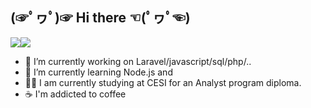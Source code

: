 ##                                                                          (☞ﾟヮﾟ)☞ Hi there ☜(ﾟヮﾟ☜)

<img src="https://github-readme-stats.vercel.app/api?username=ppoupardin&langs_count=8&count_private=true&show_icons=true&layout=compact&theme=cobalt" style='display: inline-block'/><img src="https://github-readme-stats.vercel.app/api/top-langs/?username=ppoupardin&count_private=true&show_icons=true&layout=compact&theme=cobalt" style='display: inline-block'/>

- 🔭 I’m currently working on Laravel/javascript/sql/php/..
- 🌱 I’m currently learning Node.js and
- 👨‍🎓 I am currently studying at CESI for an Analyst program diploma.
- ☕ I'm addicted to coffee
